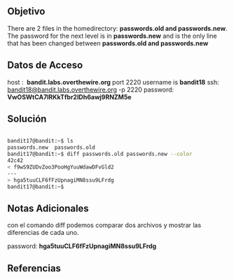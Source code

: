 ## Objetivo
There are 2 files in the homedirectory: **passwords.old and passwords.new**. The password for the next level is in **passwords.new** and is the only line that has been changed between **passwords.old and passwords.new**

## Datos de Acceso
host :  **bandit.labs.overthewire.org** port 2220
username is **bandit18**
ssh:  bandit18@bandit.labs.overthewire.org -p 2220
password: **VwOSWtCA7lRKkTfbr2IDh6awj9RNZM5e**
## Solución

``` bash

bandit17@bandit:~$ ls
passwords.new  passwords.old
bandit17@bandit:~$ diff passwords.old passwords.new --color
42c42
< f9wS9ZUDvZoo3PooHgYuuWdawDFvGld2
---
> hga5tuuCLF6fFzUpnagiMN8ssu9LFrdg
bandit17@bandit:~$
```

## Notas Adicionales

con el comando diff podemos comparar dos archivos y mostrar las diferencias de cada uno.

password: **hga5tuuCLF6fFzUpnagiMN8ssu9LFrdg**


## Referencias